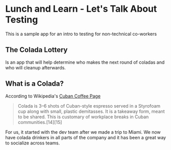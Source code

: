 # Lunch and Learn - Let's Talk About Testing
This is a sample app for an intro to testing for non-technical co-workers

## The Colada Lottery 
Is an app that will help determine who makes the next round of coladas and who will cleanup afterwards.


## What is a Colada?
According to Wikipedia's [Cuban Coffee Page](https://en.wikipedia.org/wiki/Cuban_espresso)
> Colada is 3–6 shots of Cuban-style espresso served in a Styrofoam cup along with small, plastic demitasses. 
> It is a takeaway form, meant to be shared. This is customary of workplace breaks in Cuban communities.[14][15]

For us, it started with the dev team after we made a trip to Miami. We now have colada drinkers in all parts of 
the company and it has been a great way to socialize across teams.
